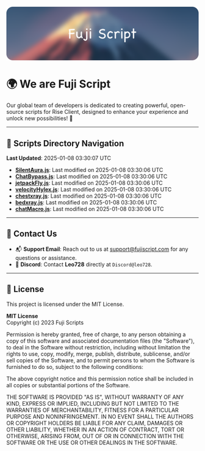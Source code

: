 ![Banner](.github/b.webp)

# 🌍 **We are Fuji Script**

Our global team of developers is dedicated to creating powerful, open-source scripts for Rise Client, designed to enhance your experience and unlock new possibilities! 🌟

---
<!-- SCRIPTS_NAVIGATION_START -->
## 📂 **Scripts Directory Navigation**

**Last Updated**: 2025-01-08 03:30:07 UTC

- **[SilentAura.js](scripts/SilentAura.js)**: Last modified on 2025-01-08 03:30:06 UTC
- **[ChatBypass.js](scripts/ChatBypass.js)**: Last modified on 2025-01-08 03:30:06 UTC
- **[jetpackFly.js](scripts/jetpackFly.js)**: Last modified on 2025-01-08 03:30:06 UTC
- **[velocityHylex.js](scripts/velocityHylex.js)**: Last modified on 2025-01-08 03:30:06 UTC
- **[chestxray.js](scripts/chestxray.js)**: Last modified on 2025-01-08 03:30:06 UTC
- **[bedxray.js](scripts/bedxray.js)**: Last modified on 2025-01-08 03:30:06 UTC
- **[chatMacro.js](scripts/chatMacro.js)**: Last modified on 2025-01-08 03:30:06 UTC

<!-- SCRIPTS_NAVIGATION_END -->

---

## 💬 **Contact Us**  
- 📬 **Support Email**: Reach out to us at [support@fujiscript.com](mailto:support@fujiscript.com) for any questions or assistance.  
- 💬 **Discord**: Contact **Leo728** directly at `Discord@leo728`.

---

## 📜 **License**

This project is licensed under the MIT License.  

**MIT License**  
Copyright (c) 2023 Fuji Scripts  

Permission is hereby granted, free of charge, to any person obtaining a copy of this software and associated documentation files (the "Software"), to deal in the Software without restriction, including without limitation the rights to use, copy, modify, merge, publish, distribute, sublicense, and/or sell copies of the Software, and to permit persons to whom the Software is furnished to do so, subject to the following conditions:  

The above copyright notice and this permission notice shall be included in all copies or substantial portions of the Software.  

THE SOFTWARE IS PROVIDED "AS IS", WITHOUT WARRANTY OF ANY KIND, EXPRESS OR IMPLIED, INCLUDING BUT NOT LIMITED TO THE WARRANTIES OF MERCHANTABILITY, FITNESS FOR A PARTICULAR PURPOSE AND NONINFRINGEMENT. IN NO EVENT SHALL THE AUTHORS OR COPYRIGHT HOLDERS BE LIABLE FOR ANY CLAIM, DAMAGES OR OTHER LIABILITY, WHETHER IN AN ACTION OF CONTRACT, TORT OR OTHERWISE, ARISING FROM, OUT OF OR IN CONNECTION WITH THE SOFTWARE OR THE USE OR OTHER DEALINGS IN THE SOFTWARE.  
